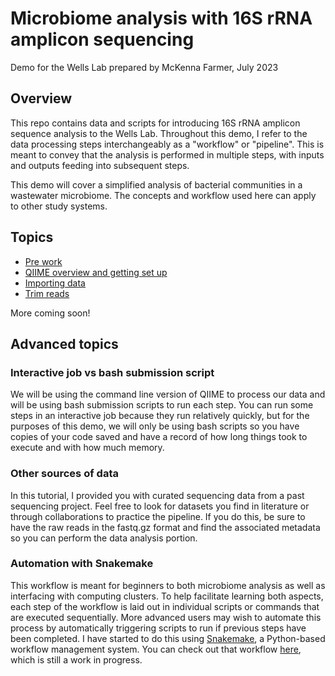 # Microbiome analysis with 16S rRNA amplicon sequencing
Demo for the Wells Lab prepared by McKenna Farmer, July 2023


## Overview
This repo contains data and scripts for introducing 16S rRNA amplicon sequence analysis to the Wells Lab. Throughout this demo, I refer to the data processing steps interchangeably as a "workflow" or "pipeline". This is meant to convey that the analysis is performed in multiple steps, with inputs and outputs feeding into subsequent steps.  

This demo will cover a simplified analysis of bacterial communities in a wastewater microbiome. The concepts and workflow used here can apply to other study systems. 

## Topics
- [Pre work](/docs/00_prework.md)
- [QIIME overview and getting set up](/docs/01_qiime_intro.md)
- [Importing data](/docs/02_import_data.md)
- [Trim reads](/docs/03_trim_reads.md)

More coming soon! 


## Advanced topics
### Interactive job vs bash submission script
We will be using the command line version of QIIME to process our data and will be using bash submission scripts to run each step. You can run some steps in an interactive job because they run relatively quickly, but for the purposes of this demo, we will only be using bash scripts so you have copies of your code saved and have a record of how long things took to execute and with how much memory. 


### Other sources of data
In this tutorial, I provided you with curated sequencing data from a past sequencing project. Feel free to look for datasets you find in literature or through collaborations to practice the pipeline. If you do this, be sure to have the raw reads in the fastq.gz format and find the associated metadata so you can perform the data analysis portion. 


### Automation with Snakemake
This workflow is meant for beginners to both microbiome analysis as well as interfacing with computing clusters. To help facilitate learning both aspects, each step of the workflow is laid out in individual scripts or commands that are executed sequentially. More advanced users may wish to automate this process by automatically triggering scripts to run if previous steps have been completed. I have started to do this using [Snakemake](https://snakemake.readthedocs.io/en/stable/), a Python-based workflow management system. You can check out that workflow [here](https://github.com/mckfarm/snakemake_16S), which is still a work in progress. 